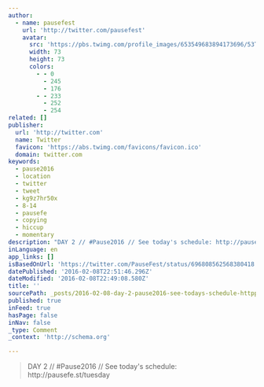 ```yaml
---
author:
  - name: pausefest
    url: 'http://twitter.com/pausefest'
    avatar:
      src: 'https://pbs.twimg.com/profile_images/653549683894173696/53TncWR4_bigger.jpg'
      width: 73
      height: 73
      colors:
        - - 0
          - 245
          - 176
        - - 233
          - 252
          - 254
related: []
publisher:
  url: 'http://twitter.com'
  name: Twitter
  favicon: 'https://abs.twimg.com/favicons/favicon.ico'
  domain: twitter.com
keywords:
  - pause2016
  - location
  - twitter
  - tweet
  - kg9z7hr50x
  - 8-14
  - pausefe
  - copying
  - hiccup
  - momentary
description: "DAY 2 // #Pause2016 // See today's schedule: http://pausefe.st/tuesday"
inLanguage: en
app_links: []
isBasedOnUrl: 'https://twitter.com/PauseFest/status/696808562568380418'
datePublished: '2016-02-08T22:51:46.296Z'
dateModified: '2016-02-08T22:49:08.580Z'
title: ''
sourcePath: _posts/2016-02-08-day-2-pause2016-see-todays-schedule-httppausefe.md
published: true
inFeed: true
hasPage: false
inNav: false
_type: Comment
_context: 'http://schema.org'

---
```

> DAY 2 &sol;&sol; &num;Pause2016 &sol;&sol; See today's schedule&colon; http&colon;&sol;&sol;pausefe&period;st&sol;tuesday